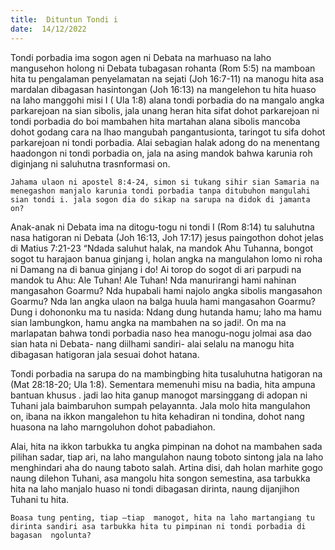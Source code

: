 ```yaml
---
title:  Dituntun Tondi i
date:  14/12/2022
---
```


Tondi porbadia ima sogon agen ni Debata na marhuaso na laho mangusehon holong  ni Debata tubagasan  rohanta (Rom 5:5) na mamboan hita tu pengalaman penyelamatan na sejati (Joh 16:7-11) na manogu hita asa mardalan dibagasan  hasintongan (Joh 16:13) na mangelehon tu hita huaso na laho manggohi misi I ( Ula 1:8) alana tondi porbadia do na mangalo angka parkarejoan na  sian sibolis, jala unang heran hita sifat dohot parkarejoan ni tondi porbadia do boi mambahen hita martahan alana sibolis mancoba dohot godang cara na lhao mangubah pangantusionta, taringot tu sifa  dohot parkarejoan ni tondi porbadia. Alai sebagian halak adong do na menentang haadongon ni tondi porbadia on, jala na asing mandok bahwa  karunia roh diginjang ni saluhutna trasnformasi on.

`Jahama ulaon ni apostel 8:4-24, simon si tukang sihir sian Samaria na menegashon manjalo karunia tondi porbadia tanpa ditubuhon mangulahi sian tondi i. jala sogon dia do sikap na sarupa na didok di jamanta on?`

Anak-anak ni Debata ima na ditogu-togu ni tondi I (Rom 8:14) tu saluhutna nasa hatigoran ni Debata (Joh 16:13, Joh 17:17) jesus  paingothon   dohot jelas di Matius 7:21-23 “Ndada saluhut halak, na mandok Ahu Tuhanna, bongot sogot tu harajaon banua ginjang i, holan angka na mangulahon lomo ni roha ni Damang na di banua ginjang i do! Ai torop do sogot di ari parpudi na mandok tu Ahu: Ale Tuhan! Ale Tuhan! Nda manurirangi hami nahinan mangasahon Goarmu? Nda hupabali hami najolo angka sibolis mangasahon Goarmu? Nda lan angka ulaon na balga huula hami mangasahon Goarmu? Dung i dohononku ma tu nasida: Ndang dung hutanda hamu; laho ma hamu sian lambungkon, hamu angka na mambahen na so jadi!. On ma na marlapatan bahwa tondi porbadia naso hea manogu-nogu jolmai asa dao sian hata ni Debata- nang diilhami  sandiri- alai selalu na manogu hita dibagasan hatigoran  jala  sesuai dohot hatana.

Tondi porbadia na sarupa do na mambingbing hita tusaluhutna hatigoran na (Mat 28:18-20; Ula 1:8). Sementara memenuhi misu na badia, hita ampuna bantuan khusus . jadi lao hita ganup manogot marsinggang di adopan ni Tuhani jala  baimbaruhon sumpah pelayannta. Jala molo hita mangulahon on, ibana na ikkon mangalehon tu hita kehadiran ni tondina, dohot nang huasona na laho marngoluhon dohot pabadiahon.

Alai, hita na ikkon tarbukka tu angka pimpinan na dohot na mambahen  sada pilihan sadar, tiap ari, na laho mangulahon  naung toboto sintong jala na  laho menghindari aha do naung taboto salah. Artina disi, dah holan  marhite gogo naung dilehon Tuhani, asa mangolu hita songon semestina, asa tarbukka hita na laho manjalo huaso ni tondi  dibagasan dirinta, naung dijanjihon  Tuhani tu hita.

`Boasa tung penting, tiap –tiap  manogot, hita na laho martangiang tu dirinta sandiri asa tarbukka hita tu pimpinan ni tondi porbadia di bagasan  ngolunta?`
